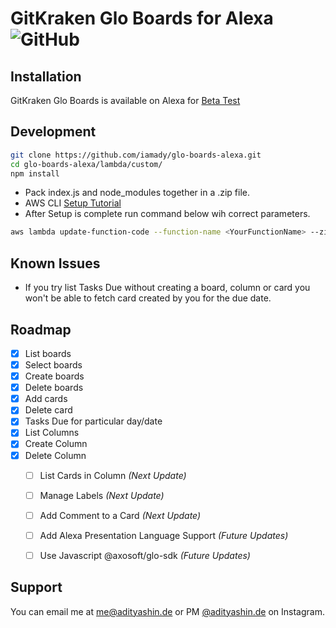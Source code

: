 # GitKraken Glo Boards for Alexa ![GitHub](https://img.shields.io/github/license/iamady/glo-boards-alexa.svg) 

## Installation
GitKraken Glo Boards is available on Alexa for [Beta Test](https://amzn.to/2CXYLvt)

## Development
```sh
git clone https://github.com/iamady/glo-boards-alexa.git
cd glo-boards-alexa/lambda/custom/
npm install
```
* Pack index.js and node_modules together in a <YourZipFileName>.zip file.
* AWS CLI [Setup Tutorial](https://www.youtube.com/watch?v=abv_1PiM40w)
* After Setup is complete run command below wih correct parameters.
```sh
aws lambda update-function-code --function-name <YourFunctionName> --zip-file fileb://./<YourZipFileName>.zip --publish
```

## Known Issues
* If you try list Tasks Due without creating a board, column or card you won't be able to fetch card created by you for the due date.

## Roadmap
- [x] List boards
- [x] Select boards
- [x] Create boards
- [x] Delete boards
- [x] Add cards
- [x] Delete card
- [x] Tasks Due for particular day/date
- [x] List Columns
- [x] Create Column
- [x] Delete Column
  - [ ] List Cards in Column _(Next Update)_
  - [ ] Manage Labels _(Next Update)_
  - [ ] Add Comment to a Card _(Next Update)_
  - [ ] Add Alexa Presentation Language Support _(Future Updates)_
  - [ ] Use Javascript @axosoft/glo-sdk _(Future Updates)_


## Support
You can email me at [me@adityashin.de](mailto:me@adityashin.de) or PM [@adityashin.de](https://instagram.com/adityashin.de) on Instagram.
